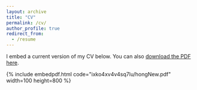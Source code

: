 ```yaml
---
layout: archive
title: "CV"
permalink: /cv/
author_profile: true
redirect_from:
  - /resume
---
```


I embed a current version of my CV below. You can also [download the PDF here](/files/x.pdf).

<!-- <iframe src="http://kevinhong.me/kevinhong.github.io/files/x.pdf" class="gde-frame" style="height: 1000px; width: 100%; border: none;" scrolling="yes"></iframe> -->

{% include embedpdf.html code="ixko4xv4v4sq7lu/hongNew.pdf" width=100 height=800 %}

